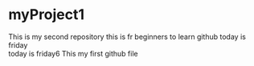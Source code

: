 # myProject1
This is my second repository
this is fr beginners to learn github
today is friday
<br> today is friday6
This my first github file